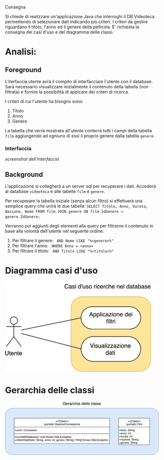 Consegna

Si chiede di realizzare un'applicazione Java che interroghi il DB Videoteca permettendo di selezionare dati indicando più criteri. I criteri da gestire riguardano il titolo, l'anno ed il genere della pellicola. E' richiesta la consegna dei casi d'uso e del diagramma delle classi.

# Analisi:

## Foreground

L'iterfaccia utente avrà il compito di interfacciare l'utente con il database. Sarà necessario visualizzare inizialmente il contenuto della tabella (non filtrata) e fornire la possibilità di appicare dei criteri di ricerca.

I criteri di cui l'utente ha bisogno sono:
1. Titolo
2. Anno
3. Genere

La tabella che verrà mostrata all'utente conterrà tutti i campi della tabella `film` aggiungendo ad ogniuno di essi il proprio genere dalla tabella `genere`.

### Interfaccia

*screenshot dell'interfaccia*

## Background

L'applicazione si collegherà a un server sql per recuperare i dati. Accederà al database `videoteca` e alle tabelle `film` e `genere`.

Per recuperare la tabella iniziale (senza alcun filtro) si effettuerà una semplice query che unirà le due tabelle: `SELECT Titolo, Anno, Durata, Nazione, Nome FROM film JOIN genere ON film.IdGenere = genere.IdGenere;`

Verranno poi aggiunti degli elementi alla query per filtrarne il contenuto in base alla volontà dell'utente nel seguente ordine:
1. Per filtrare il genere: ` AND Nome LIKE "%<genere>%"`
2. Per filtrare l'anno: ` WHERE Anno = <anno>`
3. Per filtrare il titolo: ` AND Titolo LIKE "%<titolo>%"`

# Diagramma casi d'uso
![alt text](./Casi_d'uso.png)

# Gerarchia delle classi
![alt text](./Gerarchia_delle_classi.png)
